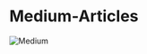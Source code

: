 # Medium-Articles

![Medium](https://findingtom.com/images/uploads/what-is-medium-com/article-image-00.jpeg)
